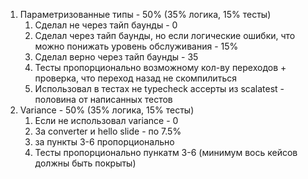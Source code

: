 1. Параметризованные типы - 50% (35% логика, 15% тесты)
    1. Сделал не через тайп баунды - 0
    2. Сделал через тайп баунды, но если логические ошибки, что можно понижать уровень обслуживания - 15%
    3. Сделал верно через тайп баунды - 35
    4. Тесты пропорционально возможному кол-ву переходов + проверка, что переход назад не скомпилиться
    5. Использовал в тестах не typecheck ассерты из scalatest - половина от написанных тестов
2. Variance - 50% (35% логика, 15% тесты)
    1. Если не использовал variance - 0
    2. За converter и hello slide - по 7.5%
    3. за пункты 3-6 пропорционально
    4. Тесты пропорционально пункатм 3-6 (минимум вось кейсов должны быть покрыты)

